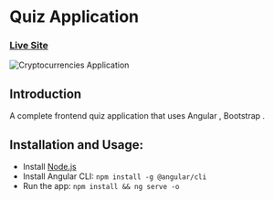 # Quiz Application

### [Live Site](https://quiz-application-1b9a3.web.app/)

![Cryptocurrencies Application](https://i.postimg.cc/KzBzKkrW/Screenshot-from-2023-02-08-15-55-59.png)

## Introduction
A complete frontend quiz application that uses Angular , Bootstrap .



## Installation and Usage:
- Install [Node.js](https://nodejs.org/en/download/)
- Install Angular CLI: `npm install -g @angular/cli`
- Run the app: `npm install && ng serve -o`
